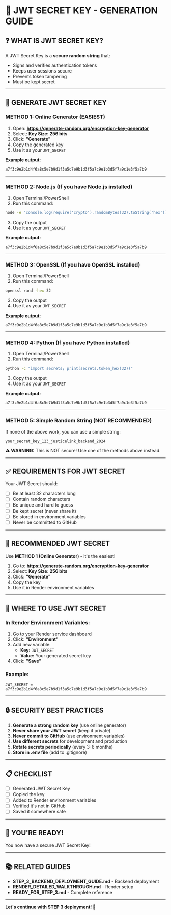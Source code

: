 # 🔐 JWT SECRET KEY - GENERATION GUIDE

## ❓ WHAT IS JWT SECRET KEY?

A JWT Secret Key is a **secure random string** that:
- Signs and verifies authentication tokens
- Keeps user sessions secure
- Prevents token tampering
- Must be kept secret

---

## 🚀 GENERATE JWT SECRET KEY

### **METHOD 1: Online Generator (EASIEST)**

1. Open: **https://generate-random.org/encryption-key-generator**
2. Select: **Key Size: 256 bits**
3. Click: **"Generate"**
4. Copy the generated key
5. Use it as your `JWT_SECRET`

**Example output:**
```
a7f3c9e2b1d4f6a8c5e7b9d1f3a5c7e9b1d3f5a7c9e1b3d5f7a9c1e3f5a7b9
```

---

### **METHOD 2: Node.js (If you have Node.js installed)**

1. Open Terminal/PowerShell
2. Run this command:

```bash
node -e "console.log(require('crypto').randomBytes(32).toString('hex'))"
```

3. Copy the output
4. Use it as your `JWT_SECRET`

**Example output:**
```
a7f3c9e2b1d4f6a8c5e7b9d1f3a5c7e9b1d3f5a7c9e1b3d5f7a9c1e3f5a7b9
```

---

### **METHOD 3: OpenSSL (If you have OpenSSL installed)**

1. Open Terminal/PowerShell
2. Run this command:

```bash
openssl rand -hex 32
```

3. Copy the output
4. Use it as your `JWT_SECRET`

**Example output:**
```
a7f3c9e2b1d4f6a8c5e7b9d1f3a5c7e9b1d3f5a7c9e1b3d5f7a9c1e3f5a7b9
```

---

### **METHOD 4: Python (If you have Python installed)**

1. Open Terminal/PowerShell
2. Run this command:

```bash
python -c "import secrets; print(secrets.token_hex(32))"
```

3. Copy the output
4. Use it as your `JWT_SECRET`

**Example output:**
```
a7f3c9e2b1d4f6a8c5e7b9d1f3a5c7e9b1d3f5a7c9e1b3d5f7a9c1e3f5a7b9
```

---

### **METHOD 5: Simple Random String (NOT RECOMMENDED)**

If none of the above work, you can use a simple string:

```
your_secret_key_123_justicelink_backend_2024
```

**⚠️ WARNING:** This is NOT secure! Use one of the methods above instead.

---

## ✅ REQUIREMENTS FOR JWT SECRET

Your JWT Secret should:

- [ ] Be at least 32 characters long
- [ ] Contain random characters
- [ ] Be unique and hard to guess
- [ ] Be kept secret (never share it)
- [ ] Be stored in environment variables
- [ ] Never be committed to GitHub

---

## 🎯 RECOMMENDED JWT SECRET

Use **METHOD 1 (Online Generator)** - it's the easiest!

1. Go to: **https://generate-random.org/encryption-key-generator**
2. Select: **Key Size: 256 bits**
3. Click: **"Generate"**
4. Copy the key
5. Use it in Render environment variables

---

## 📝 WHERE TO USE JWT SECRET

### **In Render Environment Variables:**

1. Go to your Render service dashboard
2. Click: **"Environment"**
3. Add new variable:
   - **Key:** `JWT_SECRET`
   - **Value:** Your generated secret key
4. Click: **"Save"**

### **Example:**

```
JWT_SECRET = a7f3c9e2b1d4f6a8c5e7b9d1f3a5c7e9b1d3f5a7c9e1b3d5f7a9c1e3f5a7b9
```

---

## 🔒 SECURITY BEST PRACTICES

1. **Generate a strong random key** (use online generator)
2. **Never share your JWT secret** (keep it private)
3. **Never commit to GitHub** (use environment variables)
4. **Use different secrets** for development and production
5. **Rotate secrets periodically** (every 3-6 months)
6. **Store in .env file** (add to .gitignore)

---

## 📋 CHECKLIST

- [ ] Generated JWT Secret Key
- [ ] Copied the key
- [ ] Added to Render environment variables
- [ ] Verified it's not in GitHub
- [ ] Saved it somewhere safe

---

## 🎉 YOU'RE READY!

You now have a secure JWT Secret Key!

---

## 📚 RELATED GUIDES

- **STEP_3_BACKEND_DEPLOYMENT_GUIDE.md** - Backend deployment
- **RENDER_DETAILED_WALKTHROUGH.md** - Render setup
- **READY_FOR_STEP_3.md** - Complete reference

---

**Let's continue with STEP 3 deployment! 🚀**

